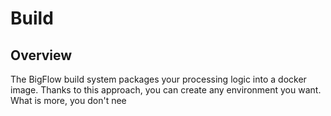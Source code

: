 # Build

## Overview

The BigFlow build system packages your processing logic into a docker image. Thanks to this approach, you can create any
environment you want. What is more, you don't nee